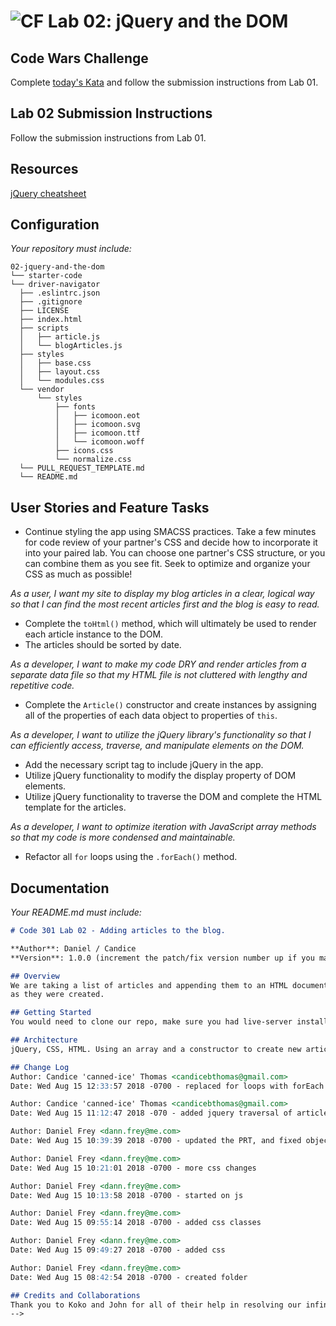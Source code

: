 ![CF](https://camo.githubusercontent.com/70edab54bba80edb7493cad3135e9606781cbb6b/687474703a2f2f692e696d6775722e636f6d2f377635415363382e706e67) Lab 02: jQuery and the DOM
===

## Code Wars Challenge

Complete [today's Kata](https://www.codewars.com/kata/my-head-is-at-the-wrong-end) and follow the submission instructions from Lab 01.

## Lab 02 Submission Instructions
Follow the submission instructions from Lab 01.

## Resources  
[jQuery cheatsheet](https://oscarotero.com/jquery/)

## Configuration
_Your repository must include:_

```
02-jquery-and-the-dom
└── starter-code
└── driver-navigator
  ├── .eslintrc.json
  ├── .gitignore
  ├── LICENSE
  ├── index.html
  ├── scripts
  │   ├── article.js
  │   └── blogArticles.js
  ├── styles
  │   ├── base.css
  │   ├── layout.css
  │   └── modules.css
  └── vendor
      └── styles
          ├── fonts
          │   ├── icomoon.eot
          │   ├── icomoon.svg
          │   ├── icomoon.ttf
          │   └── icomoon.woff
          ├── icons.css
          └── normalize.css
  └── PULL_REQUEST_TEMPLATE.md
  └── README.md
```

## User Stories and Feature Tasks

- Continue styling the app using SMACSS practices. Take a few minutes for code review of your partner's CSS and decide how to incorporate it into your paired lab. You can choose one partner's CSS structure, or you can combine them as you see fit. Seek to optimize and organize your CSS as much as possible!

*As a user, I want my site to display my blog articles in a clear, logical way so that I can find the most recent articles first and the blog is easy to read.*

- Complete the `toHtml()` method, which will ultimately be used to render each article instance to the DOM.
- The articles should be sorted by date.

*As a developer, I want to make my code DRY and render articles from a separate data file so that my HTML file is not cluttered with lengthy and repetitive code.*

- Complete the `Article()` constructor and create instances by assigning all of the properties of each data object to properties of `this`.

*As a developer, I want to utilize the jQuery library's functionality so that I can efficiently access, traverse, and manipulate elements on the DOM.*

- Add the necessary script tag to include jQuery in the app.
- Utilize jQuery functionality to modify the display property of DOM elements.
- Utilize jQuery functionality to traverse the DOM and complete the HTML template for the articles.

*As a developer, I want to optimize iteration with JavaScript array methods so that my code is more condensed and maintainable.*

- Refactor all `for` loops using the `.forEach()` method.


## Documentation
_Your README.md must include:_

```md
# Code 301 Lab 02 - Adding articles to the blog.

**Author**: Daniel / Candice
**Version**: 1.0.0 (increment the patch/fix version number up if you make more commits past your first submission)

## Overview
We are taking a list of articles and appending them to an HTML document on the fly. If this application were attached to a database, it would continue to add each newly published article
as they were created.

## Getting Started
You would need to clone our repo, make sure you had live-server installed, and then access the index.html file. Simple!

## Architecture
jQuery, CSS, HTML. Using an array and a constructor to create new articles. 

## Change Log
Author: Candice 'canned-ice' Thomas <candicebthomas@gmail.com>
Date: Wed Aug 15 12:33:57 2018 -0700 - replaced for loops with forEach

Author: Candice 'canned-ice' Thomas <candicebthomas@gmail.com>
Date: Wed Aug 15 11:12:47 2018 -070 - added jquery traversal of article

Author: Daniel Frey <dann.frey@me.com>
Date: Wed Aug 15 10:39:39 2018 -0700 - updated the PRT, and fixed object constructor

Author: Daniel Frey <dann.frey@me.com>
Date: Wed Aug 15 10:21:01 2018 -0700 - more css changes

Author: Daniel Frey <dann.frey@me.com>
Date: Wed Aug 15 10:13:58 2018 -0700 - started on js

Author: Daniel Frey <dann.frey@me.com>
Date: Wed Aug 15 09:55:14 2018 -0700 - added css classes

Author: Daniel Frey <dann.frey@me.com>
Date: Wed Aug 15 09:49:27 2018 -0700 - added css

Author: Daniel Frey <dann.frey@me.com>
Date: Wed Aug 15 08:42:54 2018 -0700 - created folder

## Credits and Collaborations
Thank you to Koko and John for all of their help in resolving our infinite loop.
-->
```
